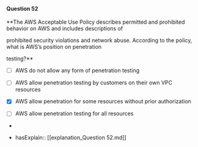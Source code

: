 #### Question  52

**The AWS Acceptable Use Policy describes permitted and prohibited behavior on AWS and includes descriptions of

prohibited security violations and network abuse. According to the policy, what is AWS’s position on penetration

testing?**

- [ ] AWS do not allow any form of penetration testing

- [ ] AWS allow penetration testing by customers on their own VPC resources

- [x] AWS allow penetration for some resources without prior authorization

- [ ] AWS allow penetration testing for all resources

*

- hasExplain:: [[explanation_Question  52.md]]
